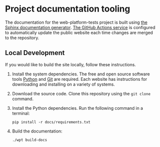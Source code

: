 # Project documentation tooling

The documentation for the web-platform-tests project is built using [the Sphinx
documentation generator](http://www.sphinx-doc.org). [The GitHub Actions
service](https://github.com/features/actions) is configured to automatically
update the public website each time changes are merged to the repository.

## Local Development

If you would like to build the site locally, follow these instructions.

1. Install the system dependencies. The free and open source software tools
   [Python](https://www.python.org/) and [Git](https://git-scm.com/) are
   required. Each website has instructions for downloading and installing on a
   variety of systems.
2. Download the source code. Clone this repository using the `git clone`
   command.
3. Install the Python dependencies. Run the following command in a terminal:

       pip install -r docs/requirements.txt

4. Build the documentation:

       ./wpt build-docs
